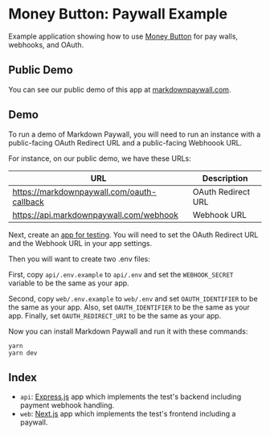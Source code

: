 # Money Button: Paywall Example

Example application showing how to use [Money Button](https://moneybutton.com) for pay walls, webhooks, and OAuth.

## Public Demo

You can see our public demo of this app at [markdownpaywall.com](https://markdownpaywall.com).

## Demo

To run a demo of Markdown Paywall, you will need to run an instance with a public-facing OAuth Redirect URL and a public-facing Webhoook URL.

For instance, on our public demo, we have these URLs:

| URL                                        | Description        |
|--------------------------------------------|--------------------|
| https://markdownpaywall.com/oauth-callback | OAuth Redirect URL |
| https://api.markdownpaywall.com/webhook    | Webhook URL        |

Next, create an [app for testing](https://docs.moneybutton.com/docs/api-apps.html). You will need to set the OAuth Redirect URL and the Webhook URL in your app settings.

Then you will want to create two .env files:

First, copy <code>api/.env.example</code> to <code>api/.env</code> and set the <code>WEBHOOK_SECRET</code> variable to be the same as your app.

Second, copy <code>web/.env.example</code> to <code>web/.env</code> and set <code>OAUTH_IDENTIFIER</code> to be the same as your app. Also, set <code>OAUTH_IDENTIFIER</code> to be the same as your app. Finally, set <code>OAUTH_REDIRECT_URI</code> to be the same as your app.

Now you can install Markdown Paywall and run it with these commands:

```
yarn
yarn dev
```

## Index

* `api`: [Express.js](https://expressjs.com/) app which implements the test's backend including payment webhook handling.
* `web`: [Next.js](https://nextjs.org/) app which implements the test's frontend including a paywall.
